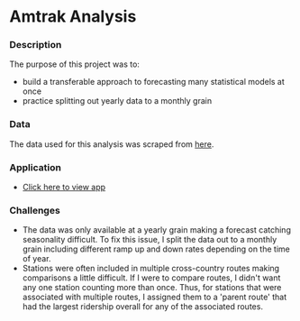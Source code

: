 # Amtrak Analysis


### Description

The purpose of this project was to:
- build a transferable approach to forecasting many statistical models at once 
- practice splitting out yearly data to a monthly grain


### Data

The data used for this analysis was scraped from [here](https://www.railpassengers.org/resources/ridership-statistics/).

### Application
- [Click here to view app](https://amtrak-fc-analysis-jz-app.onrender.com/)

### Challenges

- The data was only available at a yearly grain making a forecast catching seasonality difficult.  To fix this issue, I split the data out to a monthly grain including different ramp up and down rates depending on the time of year.
- Stations were often included in multiple cross-country routes making comparisons a little difficult.  If I were to compare routes, I didn't want any one station counting more than once.  Thus, for stations that were associated with multiple routes, I assigned them to a 'parent route' that had the largest ridership overall for any of the associated routes.

